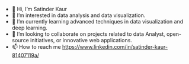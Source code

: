 - 👋 Hi, I’m Satinder Kaur
- 👀 I’m interested in data analysis and data visualization.
- 🌱 I’m currently learning advanced techniques in data visualization and deep learning.
- 💞️ I’m looking to collaborate on projects related to data Analyst, open-source initiatives, or innovative web applications.
- 📫 How to reach me https://www.linkedin.com/in/satinder-kaur-81407119a/
